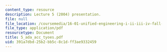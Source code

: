 ```yaml
---
content_type: resource
description: Lecture 5 (2004) presentation.
file: null
file_location: /coursemedia/16-01-unified-engineering-i-ii-iii-iv-fall-2005-spring-2006/391a7dbd25b2bb5c8c1dff3ae9332459_5_ada_acc_tyoes.pdf
file_type: application/pdf
resourcetype: Document
title: 5_ada_acc_tyoes.pdf
uid: 391a7dbd-25b2-bb5c-8c1d-ff3ae9332459
---
```

